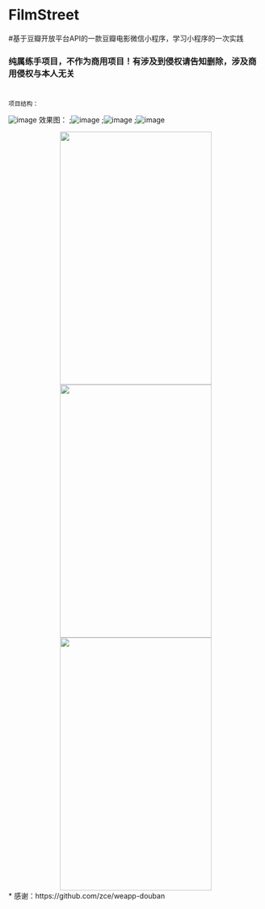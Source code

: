 # FilmStreet
#基于豆瓣开放平台API的一款豆瓣电影微信小程序，学习小程序的一次实践
### 纯属练手项目，不作为商用项目！有涉及到侵权请告知删除，涉及商用侵权与本人无关
#
```
项目结构：
```
![image](https://github.com/YouriZhang/imagefolder/blob/master/wx-project.png)
效果图：
;![image](https://github.com/YouriZhang/imagefolder/blob/master/a1.png)
;![image](https://github.com/YouriZhang/imagefolder/blob/master/a2.png)
;![image](https://github.com/YouriZhang/imagefolder/blob/master/a3.png)
<div align="center">
   <img src="https://github.com/YouriZhang/imagefolder/blob/master/a1.png" width="300" height="500">
   <img src="https://github.com/YouriZhang/imagefolder/blob/master/a2.png" width="300" height="500">
   <img src="https://github.com/YouriZhang/imagefolder/blob/master/a3.png" width="300" height="500">
</div>  
* 感谢：https://github.com/zce/weapp-douban
